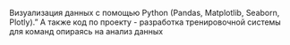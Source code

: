 Визуализация данных с помощью Python (Pandas, Matplotlib, Seaborn, Plotly).” А также код по проекту - разработка тренировочной системы для команд опираясь на анализ данных
